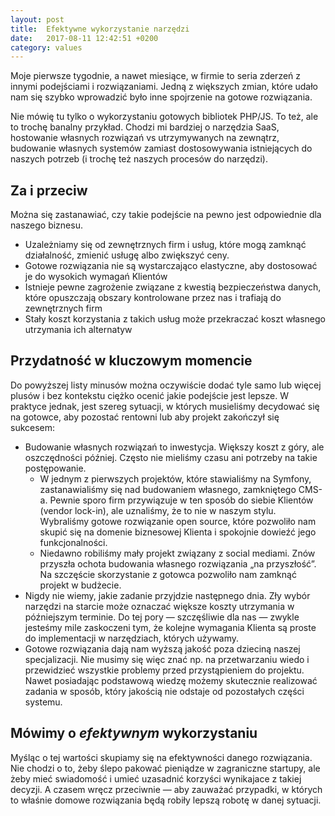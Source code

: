 ```yaml
---
layout: post
title:  Efektywne wykorzystanie narzędzi
date:   2017-08-11 12:42:51 +0200
category: values
---
```


Moje pierwsze tygodnie, a nawet miesiące, w firmie to seria zderzeń z innymi podejściami i rozwiązaniami. Jedną z większych zmian, które udało nam się szybko wprowadzić było inne spojrzenie na gotowe rozwiązania. 

Nie mówię tu tylko o wykorzystaniu gotowych bibliotek PHP/JS. To też, ale to trochę banalny przykład. Chodzi mi bardziej o narzędzia SaaS, hostowanie własnych rozwiązań vs utrzymywanych na zewnątrz, budowanie własnych systemów zamiast dostosowywania istniejących do naszych potrzeb (i trochę też naszych procesów do narzędzi).

## Za i przeciw

Można się zastanawiać, czy takie podejście na pewno jest odpowiednie dla naszego biznesu. 

 * Uzależniamy się od zewnętrznych firm i usług, które mogą zamknąć działalność, zmienić usługę albo zwiększyć ceny. 
 * Gotowe rozwiązania nie są wystarczająco elastyczne, aby dostosować je do wysokich wymagań Klientów
 * Istnieje pewne zagrożenie związane z kwestią bezpieczeństwa danych, które opuszczają obszary kontrolowane przez nas i trafiają do zewnętrznych firm
 * Stały koszt korzystania z takich usług może przekraczać koszt własnego utrzymania ich alternatyw

## Przydatność w kluczowym momencie

Do powyższej listy minusów można oczywiście dodać tyle samo lub więcej plusów i bez kontekstu ciężko ocenić jakie podejście jest lepsze. W praktyce jednak, jest szereg sytuacji, w których musieliśmy decydować się na gotowce, aby pozostać rentowni lub aby projekt zakończył się sukcesem:

 * Budowanie własnych rozwiązań to inwestycja. Większy koszt z góry, ale oszczędności później. Często nie mieliśmy czasu ani potrzeby na takie postępowanie. 
	* W jednym z pierwszych projektów, które stawialiśmy na Symfony, zastanawialiśmy się nad budowaniem własnego, zamkniętego CMS-a. Pewnie sporo firm przywiązuje w ten sposób do siebie Klientów (vendor lock-in), ale uznaliśmy, że to nie w naszym stylu. Wybraliśmy gotowe rozwiązanie open source, które pozwoliło nam skupić się na domenie biznesowej Klienta i spokojnie dowieźć jego funkcjonalności.
	* Niedawno robiliśmy mały projekt związany z social mediami. Znów przyszła ochota budowania własnego rozwiązania „na przyszłość”. Na szczęście skorzystanie z gotowca pozwoliło nam zamknąć projekt w budżecie. 
* Nigdy nie wiemy, jakie zadanie przyjdzie następnego dnia. Zły wybór narzędzi na starcie może oznaczać większe koszty utrzymania w późniejszym terminie. Do tej pory — szczęśliwie dla nas — zwykle jesteśmy mile zaskoczeni tym, że kolejne wymagania Klienta są proste do implementacji w narzędziach, których używamy.
* Gotowe rozwiązania dają nam wyższą jakość poza dzieciną naszej specjalizacji. Nie musimy się więc znać np. na przetwarzaniu wiedo i przewidzieć wszystkie problemy przed przystąpieniem do projektu. Nawet posiadając podstawową wiedzę możemy skutecznie realizować zadania w sposób, który jakością nie odstaje od pozostałych części systemu. 

## Mówimy o *efektywnym* wykorzystaniu

Myśląc o tej wartości skupiamy się na efektywności danego rozwiązania. Nie chodzi o to, żeby ślepo pakować pieniądze w zagraniczne startupy, ale żeby mieć swiadomość i umieć uzasadnić korzyści wynikajace z takiej decyzji. A czasem wręcz przeciwnie — aby zauważać przypadki, w których to właśnie domowe rozwiązania będą robiły lepszą robotę w danej sytuacji.
